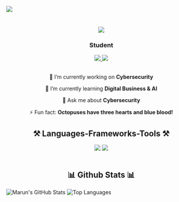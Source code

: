 ![](https://cutewallpaper.org/21/linked-in-background-photos/Entry-25-by-tanvirkh45-for-LinkedIn-background-picture-.jpg)


<h1 align="center">
    <img src="https://readme-typing-svg.herokuapp.com/?font=Righteous&size=35&center=true&vCenter=true&width=500&height=70&duration=4000&lines=Hi+There!+👋;+I'm+Marun!;" />
</h1>
<h3 align="center">Student</h3>


<div align="center"> 
  <a href="duongkhai@hotmail.com" target="_blank">
    <img src="https://img.shields.io/badge/Gmail-D14836?style=for-the-badge&logo=gmail&logoColor=white" target="_blank" />
  </a> 
  <a href="#" target="_blank">
    <img src="https://img.shields.io/badge/LinkedIn-0077B5?style=for-the-badge&logo=linkedin&logoColor=white" target="_blank" />
  </a>
</div>

<br> 

<div align="center">
 
 🔭 I’m currently working on **Cybersecurity**
 
 🌱 I’m currently learning **Digital Business & AI**

💬 Ask me about **Cybersecurity**

⚡ Fun fact: **Octopuses have three hearts and blue blood!**

 </div>

<h2 align="center">⚒️ Languages-Frameworks-Tools ⚒️</h2>
<div align="center">
    <img src="https://skillicons.dev/icons?i=html,css,vscode,github" />
    <img src="https://skillicons.dev/icons?i=python,mysql,javascript," /><br>
</div>

<br/>

<h2 align="center">📊 Github Stats 📊</h2>

![Marun's GitHub Stats](https://github-readme-stats.vercel.app/api?username=run9c&show_icons=true&theme=radical)
![Top Languages](https://github-readme-stats.vercel.app/api/top-langs/?username=run9c&show_icons=true&theme=radical)







